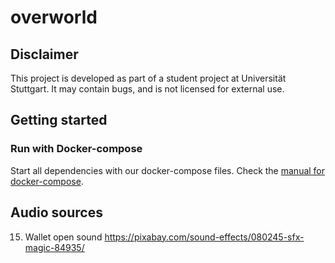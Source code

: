 # overworld

## Disclaimer

This project is developed as part of a student project at Universität Stuttgart.
It may contain bugs, and is not licensed for external use.

## Getting started

### Run with Docker-compose

Start all dependencies with our docker-compose files.
Check the [manual for docker-compose](https://github.com/Gamify-IT/docs/blob/main/dev-manuals/languages/docker/docker-compose.md).

## Audio sources
15. Wallet open sound https://pixabay.com/sound-effects/080245-sfx-magic-84935/